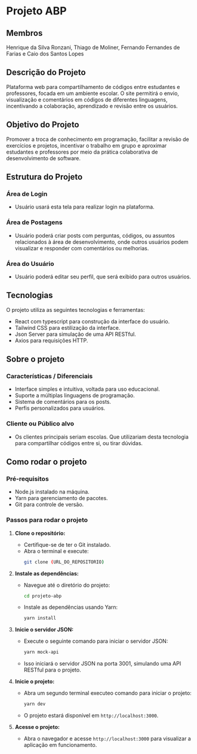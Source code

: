 # **Projeto ABP**

## Membros
Henrique da Silva Ronzani, Thiago de Moliner, Fernando Fernandes de Farias e Caio dos Santos Lopes

## Descrição do Projeto
Plataforma web para compartilhamento de códigos entre estudantes e professores, focada em um ambiente escolar. O site permitirá o envio, visualização e comentários em códigos de diferentes linguagens, incentivando a colaboração, aprendizado e revisão entre os usuários.

## Objetivo do Projeto
Promover a troca de conhecimento em programação, facilitar a revisão de exercícios e projetos, incentivar o trabalho em grupo e aproximar estudantes e professores por meio da prática colaborativa de desenvolvimento de software.

## Estrutura do Projeto

### Área de Login
- Usuário usará esta tela para realizar login na plataforma.

### Área de Postagens
- Usuário poderá criar posts com perguntas, códigos, ou assuntos relacionados à área de desenvolvimento, onde outros usuários podem visualizar e responder com comentários ou melhorias.

### Área do Usuário
- Usuário poderá editar seu perfil, que será exibido para outros usuários.

## Tecnologias
O projeto utiliza as seguintes tecnologias e ferramentas:
- React com typescript para construção da interface do usuário.
- Tailwind CSS para estilização da interface.
- Json Server para simulação de uma API RESTful.
- Axios para requisições HTTP.

## Sobre o projeto
### Características / Diferenciais
- Interface simples e intuitiva, voltada para uso educacional.
- Suporte a múltiplas linguagens de programação.
- Sistema de comentários para os posts.
- Perfis personalizados para usuários.

### Cliente ou Público alvo
- Os clientes principais seriam escolas. Que utilizariam desta tecnologia para compartilhar códigos entre si, ou tirar dúvidas.

## Como rodar o projeto

### Pré-requisitos
- Node.js instalado na máquina.
- Yarn para gerenciamento de pacotes.
- Git para controle de versão.

### Passos para rodar o projeto
1. **Clone o repositório:**
   - Certifique-se de ter o Git instalado.
   - Abra o terminal e execute:
     ```bash
     git clone (URL_DO_REPOSITORIO)
     ```

2. **Instale as dependências:**
   - Navegue até o diretório do projeto:
     ```bash
     cd projeto-abp
     ```
   - Instale as dependências usando Yarn:
     ```bash
     yarn install
     ```

3. **Inicie o servidor JSON:**
   - Execute o seguinte comando para iniciar o servidor JSON:
     ```bash
     yarn mock-api
     ```
   - Isso iniciará o servidor JSON na porta 3001, simulando uma API RESTful para o projeto.

4. **Inicie o projeto:**
   - Abra um segundo terminal executeo comando para iniciar o projeto:
      ```bash
      yarn dev
      ```
   - O projeto estará disponível em `http://localhost:3000`.

5. **Acesse o projeto:**
   - Abra o navegador e acesse `http://localhost:3000` para visualizar a aplicação em funcionamento.
